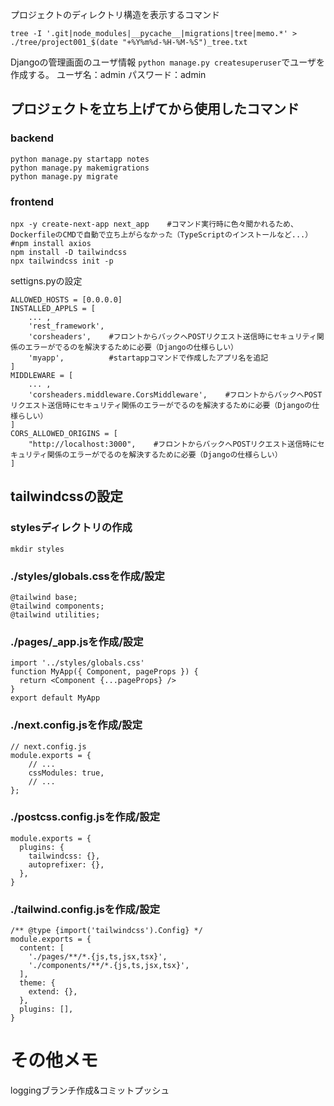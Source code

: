 プロジェクトのディレクトリ構造を表示するコマンド
```
tree -I '.git|node_modules|__pycache__|migrations|tree|memo.*' > ./tree/project001_$(date "+%Y%m%d-%H-%M-%S")_tree.txt
```

Djangoの管理画面のユーザ情報
`python manage.py createsuperuser`でユーザを作成する。
ユーザ名：admin
パスワード：admin

## プロジェクトを立ち上げてから使用したコマンド

### backend
    python manage.py startapp notes
    python manage.py makemigrations
    python manage.py migrate

### frontend
    npx -y create-next-app next_app    #コマンド実行時に色々聞かれるため、DockerfileのCMDで自動で立ち上がらなかった（TypeScriptのインストールなど...）
    #npm install axios
    npm install -D tailwindcss
    npx tailwindcss init -p

settigns.pyの設定
```
ALLOWED_HOSTS = [0.0.0.0]
INSTALLED_APPLS = [
    ... ,
    'rest_framework',
    'corsheaders',    #フロントからバックへPOSTリクエスト送信時にセキュリティ関係のエラーがでるのを解決するために必要（Djangoの仕様らしい）
    'myapp',          #startappコマンドで作成したアプリ名を追記
]
MIDDLEWARE = [
    ... ,
    'corsheaders.middleware.CorsMiddleware',    #フロントからバックへPOSTリクエスト送信時にセキュリティ関係のエラーがでるのを解決するために必要（Djangoの仕様らしい）
]
CORS_ALLOWED_ORIGINS = [
    "http://localhost:3000",    #フロントからバックへPOSTリクエスト送信時にセキュリティ関係のエラーがでるのを解決するために必要（Djangoの仕様らしい）
]
```


## tailwindcssの設定

### stylesディレクトリの作成
    mkdir styles
    
### ./styles/globals.cssを作成/設定
```
@tailwind base;
@tailwind components;
@tailwind utilities;
```

### ./pages/_app.jsを作成/設定
```
import '../styles/globals.css'
function MyApp({ Component, pageProps }) {
  return <Component {...pageProps} />
}
export default MyApp
```

### ./next.config.jsを作成/設定
```
// next.config.js
module.exports = {
    // ...
    cssModules: true,
    // ...
};
```

### ./postcss.config.jsを作成/設定
```
module.exports = {
  plugins: {
    tailwindcss: {},
    autoprefixer: {},
  },
}
```

### ./tailwind.config.jsを作成/設定
```
/** @type {import('tailwindcss').Config} */
module.exports = {
  content: [
    './pages/**/*.{js,ts,jsx,tsx}',
    './components/**/*.{js,ts,jsx,tsx}',
  ],
  theme: {
    extend: {},
  },
  plugins: [],
}
```


# その他メモ
loggingブランチ作成&コミットプッシュ 